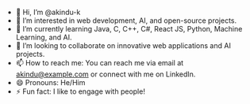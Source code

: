 - 👋 Hi, I’m @akindu-k
- 👀 I’m interested in web development, AI, and open-source projects.
- 🌱 I’m currently learning Java, C, C++, C#, React JS, Python, Machine Learning, and AI.
- 💞️ I’m looking to collaborate on innovative web applications and AI projects.
- 📫 How to reach me: You can reach me via email at akindu@example.com or connect with me on LinkedIn.
- 😄 Pronouns: He/Him
- ⚡ Fun fact: I like to engage with people!


<!---
akindu-k/akindu-k is a ✨ special ✨ repository because its `README.md` (this file) appears on your GitHub profile.
You can click the Preview link to take a look at your changes.
--->
